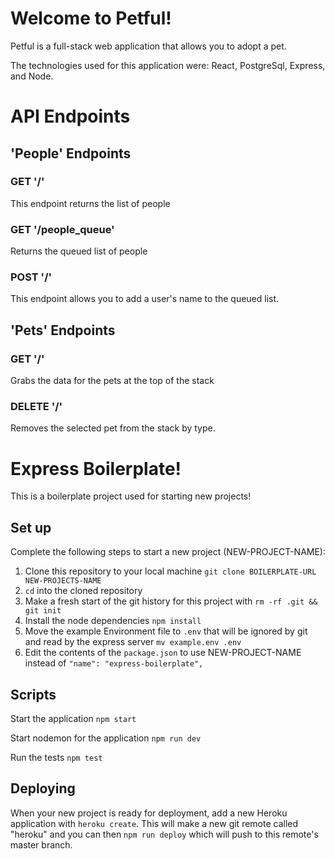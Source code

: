 # Welcome to Petful!

Petful is a full-stack web application that allows you to adopt a pet. 

The technologies used for this application were: React, PostgreSql, Express, and Node.

# API Endpoints

## 'People' Endpoints

### GET '/'
This endpoint returns the list of people

### GET '/people_queue'
Returns the queued list of people

### POST '/'
This endpoint allows you to add a user's name to the queued list.

## 'Pets' Endpoints

### GET '/'
Grabs the data for the pets at the top of the stack

### DELETE '/'
Removes the selected pet from the stack by type. 

# Express Boilerplate!

This is a boilerplate project used for starting new projects!

## Set up

Complete the following steps to start a new project (NEW-PROJECT-NAME):

1. Clone this repository to your local machine `git clone BOILERPLATE-URL NEW-PROJECTS-NAME`
2. `cd` into the cloned repository
3. Make a fresh start of the git history for this project with `rm -rf .git && git init`
4. Install the node dependencies `npm install`
5. Move the example Environment file to `.env` that will be ignored by git and read by the express server `mv example.env .env`
6. Edit the contents of the `package.json` to use NEW-PROJECT-NAME instead of `"name": "express-boilerplate",`

## Scripts

Start the application `npm start`

Start nodemon for the application `npm run dev`

Run the tests `npm test`

## Deploying

When your new project is ready for deployment, add a new Heroku application with `heroku create`. This will make a new git remote called "heroku" and you can then `npm run deploy` which will push to this remote's master branch.

